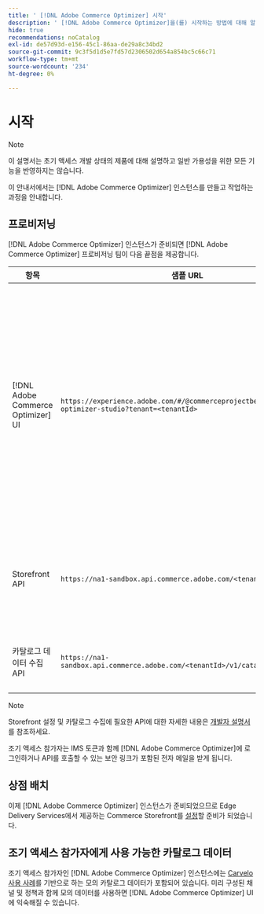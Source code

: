 ```yaml
---
title: ' [!DNL Adobe Commerce Optimizer] 시작'
description: ' [!DNL Adobe Commerce Optimizer]을(를) 시작하는 방법에 대해 알아봅니다.'
hide: true
recommendations: noCatalog
exl-id: de57d93d-e156-45c1-86aa-de29a8c34bd2
source-git-commit: 9c3f5d1d5e7fd57d2306502d654a854bc5c66c71
workflow-type: tm+mt
source-wordcount: '234'
ht-degree: 0%

---
```


# 시작

>[!NOTE]
>
>이 설명서는 초기 액세스 개발 상태의 제품에 대해 설명하고 일반 가용성을 위한 모든 기능을 반영하지는 않습니다.

이 안내서에서는 [!DNL Adobe Commerce Optimizer] 인스턴스를 만들고 작업하는 과정을 안내합니다.

<!--Click the tabs below to see high-level workflow overviews for the following user types:

- Administrators
- Merchants
- Developers

>[!BEGINTABS]

>[!TAB Administrator and merchant workflow]

This diagram provides a high-level overview of how administrators and merchants access and manage [!DNL Adobe Commerce Optimizer] instances. See the [Adobe Admin Console Guide](https://helpx.adobe.com/enterprise/admin-guide.html) for more information about administrator workflows.

NEED DIAGRAM

>[!TAB Developer workflow]

This diagram provides a high-level overview of how developers create integrations for [!DNL Adobe Commerce Optimizer] using App Builder. See the [API documentation](https://developer.adobe.com/commerce/webapi/rest/) for more information.

NEED DIAGRAM

>[!ENDTABS]
-->

## 프로비저닝

[!DNL Adobe Commerce Optimizer] 인스턴스가 준비되면 [!DNL Adobe Commerce Optimizer] 프로비저닝 팀이 다음 끝점을 제공합니다.

| 항목 | 샘플 URL | 목적 |
|---|---|---|
| [!DNL Adobe Commerce Optimizer] UI | `https://experience.adobe.com/#/@commerceprojectbeacon/commerce-optimizer-studio?tenant=<tenantId>` | <br>1에서 카탈로그를 관리하기 위해 Commerce Optimizer UI에 액세스하십시오. 머천다이징 규칙(제품 검색, 제품 권장 사항).<br>2. 카탈로그 관리(채널 및 정책 생성).<br>3. 데이터 인사이트(카탈로그 데이터 수집 상태 보기). |
| Storefront API | `https://na1-sandbox.api.commerce.adobe.com/<tenantId>/graphql` | Edge Delivery Services에서 제공하는 Commerce 상점 설정에 필요한 API에 액세스합니다. |
| 카탈로그 데이터 수집 API | `https://na1-sandbox.api.commerce.adobe.com/<tenantId>/v1/catalog/<entity>` | 카탈로그 데이터를 수집하는 데 필요한 API에 액세스합니다. |

>[!NOTE]
>
>Storefront 설정 및 카탈로그 수집에 필요한 API에 대한 자세한 내용은 [개발자 설명서](https://developer-stage.adobe.com/commerce/services/composable-catalog/)를 참조하세요.

조기 액세스 참가자는 IMS 토큰과 함께 [!DNL Adobe Commerce Optimizer]에 로그인하거나 API를 호출할 수 있는 보안 링크가 포함된 전자 메일을 받게 됩니다.

## 상점 배치

이제 [!DNL Adobe Commerce Optimizer] 인스턴스가 준비되었으므로 Edge Delivery Services에서 제공하는 Commerce Storefront를 [설정](./storefront.md)할 준비가 되었습니다.

## 조기 액세스 참가자에게 사용 가능한 카탈로그 데이터

조기 액세스 참가자인 [!DNL Adobe Commerce Optimizer] 인스턴스에는 [Carvelo 사용 사례](./use-case/admin-use-case.md)를 기반으로 하는 모의 카탈로그 데이터가 포함되어 있습니다. 미리 구성된 채널 및 정책과 함께 모의 데이터를 사용하면 [!DNL Adobe Commerce Optimizer] UI에 익숙해질 수 있습니다.

<!--Ingest catalog data

By default, [!DNL Adobe Commerce Optimizer] instances do not include any product data.

See the [Ingestion API](https://developer-stage.adobe.com/commerce/services/composable-catalog/data-ingestion/using-the-api/) documentation to learn how you can import your catalog data into [!DNL Adobe Commerce Optimizer].

The catalog data that you ingest is visible in the [data insights](./insights-overview.md) page. Additionally, you can use the [Catalog](./catalog-overview.md) page to define the channels and policies.-->
